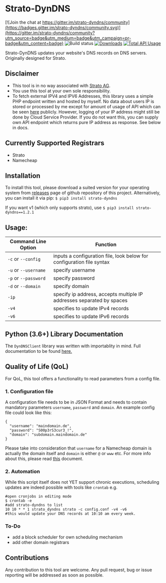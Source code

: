 # Strato-DynDNS

[![Join the chat at https://gitter.im/strato-dyndns/community](https://badges.gitter.im/strato-dyndns/community.svg)](https://gitter.im/strato-dyndns/community?utm_source=badge&utm_medium=badge&utm_campaign=pr-badge&utm_content=badge)
![Build status](https://github.com/regmibijay/strato-dyndns/actions/workflows/main.yml/badge.svg)
[![Downloads](https://static.pepy.tech/personalized-badge/strato-dyndns?period=total&units=international_system&left_color=black&right_color=green&left_text=Downloads)](https://pepy.tech/project/strato-dyndns)
[![Total API Usage](https://regdelivery.de/github/dyndns-badge?dummy=dyndns)](https://regdelivery.de/stratodyndns.json)


Strato-DynDNS updates your website's DNS records on DNS servers. Originally
designed for Strato. 

## Disclaimer

* This tool is in no way associated with [Strato AG](https://strato.de).
* You use this tool at your own sole responsibility.
* To fetch external IPV4 and IPV6 Addresses, this library uses a simple PHP endpoint written and hosted by myself. No data about users IP is stored or processed by me except for amount of usage of API which can be seen [here](https://regdelivery.de/stratodyndns.json) publicly. However, logging of your IP address might still be done by Cloud Service Provider. If you do not want this, you can supply own API endpoint which returns pure IP address as response. See below in docs.

## Currently Supported Registrars
- Strato
- Namecheap

## Installation

To install this tool, please download a suited version for your operating system from [releases](https://github.com/regmibijay/strato-dyndns/releases) page of github repository of this project. Alternatively, you can install it via pip:
```$ pip3 install strato-dyndns```

If you want v1 (which only supports strato), use ```$ pip3 install strato-dyndns==1.2.1```
## Usage:

Command Line Option | Function
------------ | -------------
```-c``` or ```--config```| inputs a configuration file, look below for configuration file syntax
```-u``` or ```--username``` | specify username
```-p``` or ```--password``` | specify password
```-d``` or ```--domain``` | specify domain
```-ip``` | specify ip address, accepts multiple IP addresses separated by spaces
```-v4``` | specifies to update IPv4 records
```-v6``` | specifies to update IPv6 records

## Python (3.6+) Library Documentation
The `DynDNSClient` library was written with importablity in mind. Full documentation to be found [here.](https://regdelivery.de/strato-dyndns)
 
## Quality of Life (QoL)
For QoL, this tool offers a functionality to read parameters from a config file.

### 1. Configuration file
A configuration file needs to be in JSON Format and needs to contain mandatory parameters ```username```, ```password``` and ```domain```.  An example config file could look like this:
```
{
  "username": "maindomain.de",
  "password": "S00p3rS3cur3_!",
  "domain": "subdomain.maindomain.de"
}
```
Please take into consideration that `username` for a Namecheap domain is actually the domain itself and `domain` is either  `@` or `www` etc. For more info about this, please read [this](https://www.namecheap.com/support/knowledgebase/article.aspx/29/11/how-to-dynamically-update-the-hosts-ip-with-an-http-request/) document.

### 2. Automation
While this script itself does not YET support chronic executions, scheduling updates are indeed possible with tools like ```crontab``` e.g.
```
#open cronjobs in editing mode
$ crontab -e  
#add strato-dyndns to list
10 10 * * 1 strato_dyndns strato -c config.conf -v4 -v6
#this would update your DNS records at 10:10 am every week.
```

### To-Do
- add a block scheduler for own scheduling mechanism
- add other domain registrars 

## Contributions
Any contribution to this tool are welcome. Any pull request, bug or issue reporting will be addressed as soon as possible.
